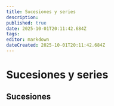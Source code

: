```yaml
---
title: Sucesiones y series
description: 
published: true
date: 2025-10-01T20:11:42.684Z
tags: 
editor: markdown
dateCreated: 2025-10-01T20:11:42.684Z
---
```


# Sucesiones y series
## Sucesiones